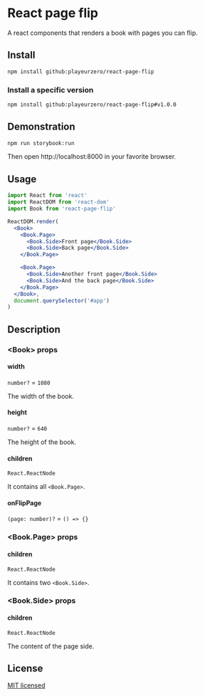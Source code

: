 # React page flip

A react components that renders a book with pages you can flip.

## Install

```bash
npm install github:playeurzero/react-page-flip
```

### Install a specific version

```bash
npm install github:playeurzero/react-page-flip#v1.0.0
```

## Demonstration

```bash
npm run storybook:run
```

Then open http://localhost:8000 in your favorite browser.

## Usage

```jsx
import React from 'react'
import ReactDOM from 'react-dom'
import Book from 'react-page-flip'

ReactDOM.render(
  <Book>
    <Book.Page>
      <Book.Side>Front page</Book.Side>
      <Book.Side>Back page</Book.Side>
    </Book.Page>

    <Book.Page>
      <Book.Side>Another front page</Book.Side>
      <Book.Side>And the back page</Book.Side>
    </Book.Page>
  </Book>,
  document.querySelector('#app')
)
```

## Description

### \<Book> props

#### width

`number?` = `1080`

The width of the book.

#### height

`number?` = `640`

The height of the book.

#### children

`React.ReactNode`

It contains all `<Book.Page>`.

#### onFlipPage

`(page: number)?` = `() => {}`

### \<Book.Page> props

#### children

`React.ReactNode`

It contains two `<Book.Side>`.

### \<Book.Side> props

#### children

`React.ReactNode`

The content of the page side.

## License

[MIT licensed](LICENSE)

